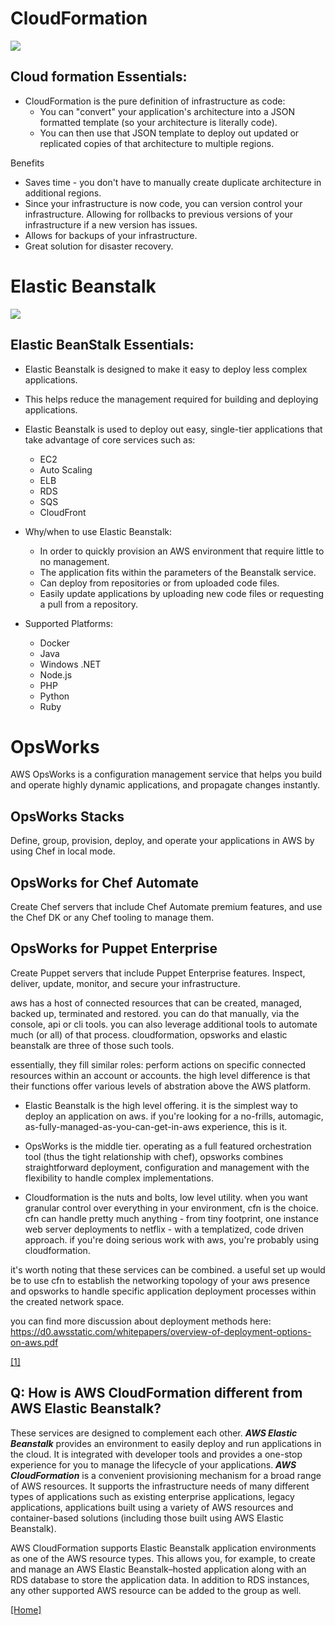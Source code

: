 # CloudFormation
![](https://github.com/lannyzhujin/AWS_CSA_Feb_2018/blob/master/AWS_CSA-Associate/img/CloudformationEssentials.PNG)
## Cloud formation Essentials:  
 - CloudFormation is the pure definition of infrastructure as code:
     - You can "convert" your application's architecture into a JSON formatted template (so your architecture is literally code).
     - You can then use that JSON template to deploy out updated or replicated copies of that architecture to multiple regions. 

Benefits
 - Saves time - you don't have to manually create duplicate architecture in additional regions.
 - Since your infrastructure is now code, you can version control your infrastructure. Allowing for rollbacks to previous versions of your infrastructure if a new version has issues.
 - Allows for backups of your infrastructure.
 - Great solution for disaster recovery. 

# Elastic Beanstalk
![](https://github.com/lannyzhujin/AWS_CSA_Feb_2018/blob/master/AWS_CSA-Associate/img/ElasticBeanStalk.PNG)
## Elastic BeanStalk Essentials:  
 - Elastic Beanstalk is designed to make it easy to deploy less complex applications.
 - This helps reduce the management required for building and deploying applications.
 - Elastic Beanstalk is used to deploy out easy, single-tier applications that take advantage of core services such as:
     - EC2
     - Auto Scaling
     - ELB
     - RDS
     - SQS
     - CloudFront 
	 
 - Why/when to use Elastic Beanstalk:
     - In order to quickly provision an AWS environment that require little to no management.
     - The application fits within the parameters of the Beanstalk service.
     - Can deploy from repositories or from uploaded code files.
     - Easily update applications by uploading new code files or requesting a pull from a repository. 
	 
 - Supported Platforms:
     - Docker
     - Java
     - Windows .NET
     - Node.js
     - PHP
     - Python
     - Ruby 

# OpsWorks
AWS OpsWorks is a configuration management service that helps you build and operate highly dynamic applications, and propagate changes instantly.

## OpsWorks Stacks
Define, group, provision, deploy, and operate your applications in AWS by using Chef in local mode.

## OpsWorks for Chef Automate
Create Chef servers that include Chef Automate premium features, and use the Chef DK or any Chef tooling to manage them.

## OpsWorks for Puppet Enterprise
Create Puppet servers that include Puppet Enterprise features. Inspect, deliver, update, monitor, and secure your infrastructure.

aws has a host of connected resources that can be created, managed, backed up, terminated and restored. you can do that manually, via the console, api or cli tools. you can also leverage additional tools to automate much (or all) of that process. cloudformation, opsworks and elastic beanstalk are three of those such tools.

essentially, they fill similar roles: perform actions on specific connected resources within an account or accounts. the high level difference is that their functions offer various levels of abstration above the AWS platform.

 - Elastic Beanstalk is the high level offering. it is the simplest way to deploy an application on aws. if you're looking for a no-frills, automagic, as-fully-managed-as-you-can-get-in-aws experience, this is it.

 - OpsWorks is the middle tier. operating as a full featured orchestration tool (thus the tight relationship with chef), opsworks combines straightforward deployment, configuration and management with the flexibility to handle complex implementations.

 - Cloudformation is the nuts and bolts, low level utility. when you want granular control over everything in your environment, cfn is the choice. cfn can handle pretty much anything - from tiny footprint, one instance web server deployments to netflix - with a templatized, code driven approach. if you're doing serious work with aws, you're probably using cloudformation.

it's worth noting that these services can be combined. a useful set up would be to use cfn to establish the networking topology of your aws presence and opsworks to handle specific application deployment processes within the created network space.

you can find more discussion about deployment methods here: https://d0.awsstatic.com/whitepapers/overview-of-deployment-options-on-aws.pdf 

[[1]](https://acloud.guru/forums/aws-certified-solutions-architect-professional/discussion/-K8uBbNMc2Jcc-mHRYLp/cloudformation-v-opsworks-v-elastic-beanstalk-use-cases)

## Q: How is AWS CloudFormation different from AWS Elastic Beanstalk?

These services are designed to complement each other. ***AWS Elastic Beanstalk*** provides an environment to easily deploy and run applications in the cloud. It is integrated with developer tools and provides a one-stop experience for you to manage the lifecycle of your applications. ***AWS CloudFormation*** is a convenient provisioning mechanism for a broad range of AWS resources. It supports the infrastructure needs of many different types of applications such as existing enterprise applications, legacy applications, applications built using a variety of AWS resources and container-based solutions (including those built using AWS Elastic Beanstalk).

AWS CloudFormation supports Elastic Beanstalk application environments as one of the AWS resource types. This allows you, for example, to create and manage an AWS Elastic Beanstalk–hosted application along with an RDS database to store the application data. In addition to RDS instances, any other supported AWS resource can be added to the group as well.

[[Home]](https://github.com/lannyzhujin/AWS_CSA_Feb_2018/blob/master/AWS_CSA-Associate/Home.md)